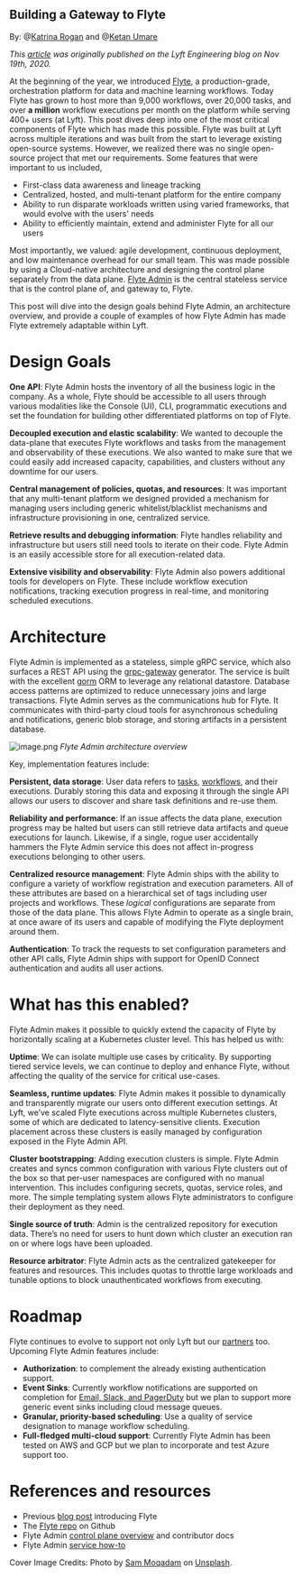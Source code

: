 ## Building a Gateway to Flyte

By: @[Katrina Rogan](@Katrina) and @[Ketan Umare](@ketanumare)

*This [article](https://eng.lyft.com/building-a-gateway-to-flyte-474b451b32c8) was originally published on the Lyft Engineering blog on Nov 19th, 2020.*

At the beginning of the year, we introduced [Flyte](https://eng.lyft.com/introducing-flyte-cloud-native-machine-learning-and-data-processing-platform-fb2bb3046a59), a production-grade, orchestration platform for data and machine learning workflows. Today Flyte has grown to host more than 9,000 workflows, over 20,000 tasks, and over **a million** workflow executions per month on the platform while serving 400+ users (at Lyft). This post dives deep into one of the most critical components of Flyte which has made this possible. Flyte was built at Lyft across multiple iterations and was built from the start to leverage existing open-source systems. However, we realized there was no single open-source project that met our requirements. Some features that were important to us included,

* First-class data awareness and lineage tracking
* Centralized, hosted, and multi-tenant platform for the entire company
* Ability to run disparate workloads written using varied frameworks, that would evolve with the users' needs
* Ability to efficiently maintain, extend and administer Flyte for all our users

Most importantly, we valued: agile development, continuous deployment, and low maintenance overhead for our small team. This was made possible by using a Cloud-native architecture and designing the control plane separately from the data plane. [Flyte Admin](https://github.com/flyteorg/flyteadmin/) is the central stateless service that is the control plane of, and gateway to, Flyte.

This post will dive into the design goals behind Flyte Admin, an architecture overview, and provide a couple of examples of how Flyte Admin has made Flyte extremely adaptable within Lyft.

# Design Goals
**One API**: Flyte Admin hosts the inventory of all the business logic in the company. As a whole, Flyte should be accessible to all users through various modalities like the Console (UI), CLI, programmatic executions and set the foundation for building other differentiated platforms on top of Flyte.

**Decoupled execution and elastic scalability**: We wanted to decouple the data-plane that executes Flyte workflows and tasks from the management and observability of these executions. We also wanted to make sure that we could easily add increased capacity, capabilities, and clusters without any downtime for our users.

**Central management of policies, quotas, and resources**: It was important that any multi-tenant platform we designed provided a mechanism for managing users including generic whitelist/blacklist mechanisms and infrastructure provisioning in one, centralized service.

**Retrieve results and debugging information**: Flyte handles reliability and infrastructure but users still need tools to iterate on their code. Flyte Admin is an easily accessible store for all execution-related data.

**Extensive visibility and observability**: Flyte Admin also powers additional tools for developers on Flyte. These include workflow execution notifications, tracking execution progress in real-time, and monitoring scheduled executions.

# Architecture
Flyte Admin is implemented as a stateless, simple gRPC service, which also surfaces a REST API using the [grpc-gateway](https://grpc-ecosystem.github.io/grpc-gateway/) generator. The service is built with the excellent [gorm](https://gorm.io/index.html) ORM to leverage any relational datastore. Database access patterns are optimized to reduce unnecessary joins and large transactions. Flyte Admin serves as the communications hub for Flyte. It communicates with third-party cloud tools for asynchronous scheduling and notifications, generic blob storage, and storing artifacts in a persistent database.

![image.png](https://cdn.hashnode.com/res/hashnode/image/upload/v1620120727191/9Kuv1lKid.png)
*Flyte Admin architecture overview*

Key, implementation features include:

**Persistent, data storage**: User data refers to [tasks](https://docs.flyte.org/en/latest/concepts/tasks.html), [workflows](https://docs.flyte.org/en/latest/concepts/workflows_nodes.html), and their executions. Durably storing this data and exposing it through the single API allows our users to discover and share task definitions and re-use them.

**Reliability and performance**: If an issue affects the data plane, execution progress may be halted but users can still retrieve data artifacts and queue executions for launch. Likewise, if a single, rogue user accidentally hammers the Flyte Admin service this does not affect in-progress executions belonging to other users.

**Centralized resource management**: Flyte Admin ships with the ability to configure a variety of workflow registration and execution parameters. All of these attributes are based on a hierarchical set of tags including user projects and workflows. These *logical* configurations are separate from those of the data plane. This allows Flyte Admin to operate as a single brain, at once aware of its users and capable of modifying the Flyte deployment around them.

**Authentication**: To track the requests to set configuration parameters and other API calls, Flyte Admin ships with support for OpenID Connect authentication and audits all user actions.

# What has this enabled?
Flyte Admin makes it possible to quickly extend the capacity of Flyte by horizontally scaling at a Kubernetes cluster level. This has helped us with:

**Uptime**: We can isolate multiple use cases by criticality. By supporting tiered service levels, we can continue to deploy and enhance Flyte, without affecting the quality of the service for critical use-cases.

**Seamless, runtime updates**: Flyte Admin makes it possible to dynamically and transparently migrate our users onto different execution settings. At Lyft, we’ve scaled Flyte executions across multiple Kubernetes clusters, some of which are dedicated to latency-sensitive clients. Execution placement across these clusters is easily managed by configuration exposed in the Flyte Admin API.

**Cluster bootstrapping**: Adding execution clusters is simple. Flyte Admin creates and syncs common configuration with various Flyte clusters out of the box so that per-user namespaces are configured with no manual intervention. This includes configuring secrets, quotas, service roles, and more. The simple templating system allows Flyte administrators to configure their deployment as they need.

**Single source of truth**: Admin is the centralized repository for execution data. There’s no need for users to hunt down which cluster an execution ran on or where logs have been uploaded.

**Resource arbitrator**: Flyte Admin acts as the centralized gatekeeper for features and resources. This includes quotas to throttle large workloads and tunable options to block unauthenticated workflows from executing.

# Roadmap
Flyte continues to evolve to support not only Lyft but our [partners](https://github.com/flyteorg/flyte#%EF%B8%8F-current-deployments) too. Upcoming Flyte Admin features include:

- **Authorization**: to complement the already existing authentication support.
- **Event Sinks**: Currently workflow notifications are supported on completion for [Email, Slack, and PagerDuty](https://docs.flyte.org/projects/flytekit/en/latest/generated/flytekit.core.notification.html) but we plan to support more generic event sinks including cloud message queues.
- **Granular, priority-based scheduling**: Use a quality of service designation to manage workflow scheduling.
- **Full-fledged multi-cloud support**: Currently Flyte Admin has been tested on AWS and GCP but we plan to incorporate and test Azure support too.

# References and resources
* Previous [blog post](https://eng.lyft.com/introducing-flyte-cloud-native-machine-learning-and-data-processing-platform-fb2bb3046a59) introducing Flyte
* The [Flyte repo](https://github.com/flyteorg/flyte) on Github
* Flyte Admin [control plane overview](https://docs.flyte.org/en/latest/concepts/architecture.html#control-plane) and contributor docs
* Flyte Admin [service how-to](https://docs.flyte.org/en/latest/concepts/admin_service.html)

Cover Image Credits: Photo by [Sam Moqadam](https://unsplash.com/@itssammoqadam) on [Unsplash](https://unsplash.com/photos/DSn1k2kCriA).
